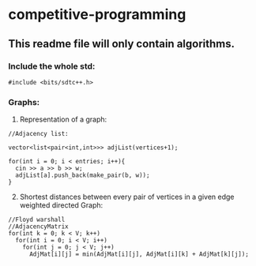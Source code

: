 # competitive-programming

## This readme file will only contain algorithms.

### Include the whole std:

```
#include <bits/sdtc++.h>
```

### Graphs:
1. Representation of a graph:

```
//Adjacency list:

vector<list<pair<int,int>>> adjList(vertices+1);

for(int i = 0; i < entries; i++){
  cin >> a >> b >> w;
  adjList[a].push_back(make_pair(b, w));
}

```

2. Shortest distances between every pair of vertices in a given edge weighted directed Graph:

```
//Floyd warshall
//AdjacencyMatrix
for(int k = 0; k < V; k++)
  for(int i = 0; i < V; i++)
    for(int j = 0; j < V; j++)
      AdjMat[i][j] = min(AdjMat[i][j], AdjMat[i][k] + AdjMat[k][j]);
      
